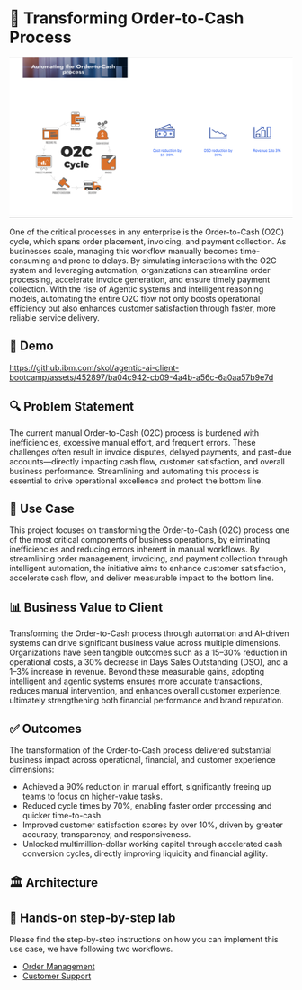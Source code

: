 # 💼 Transforming Order-to-Cash Process

<img alt="Order-to-Cash" src="./practitioner_docs/order2cash/o2c.png" width="1000">

One of the critical processes in any enterprise is the Order-to-Cash (O2C) cycle, which spans order placement, invoicing, and payment collection. As businesses scale, managing this workflow manually becomes time-consuming and prone to delays. By simulating interactions with the O2C system and leveraging automation, organizations can streamline order processing, accelerate invoice generation, and ensure timely payment collection. With the rise of Agentic systems and intelligent reasoning models, automating the entire O2C flow not only boosts operational efficiency but also enhances customer satisfaction through faster, more reliable service delivery.

## 🎥 Demo


https://github.ibm.com/skol/agentic-ai-client-bootcamp/assets/452897/ba04c942-cb09-4a4b-a56c-6a0aa57b9e7d



## 🔍 Problem Statement

The current manual Order-to-Cash (O2C) process is burdened with inefficiencies, excessive manual effort, and frequent errors. These challenges often result in invoice disputes, delayed payments, and past-due accounts—directly impacting cash flow, customer satisfaction, and overall business performance. Streamlining and automating this process is essential to drive operational excellence and protect the bottom line.

## 🎯 Use Case

This project focuses on transforming the Order-to-Cash (O2C) process one of the most critical components of business operations, by eliminating inefficiencies and reducing errors inherent in manual workflows. By streamlining order management, invoicing, and payment collection through intelligent automation, the initiative aims to enhance customer satisfaction, accelerate cash flow, and deliver measurable impact to the bottom line.

## 📊 Business Value to Client

Transforming the Order-to-Cash process through automation and AI-driven systems can drive significant business value across multiple dimensions. Organizations have seen tangible outcomes such as a 15–30% reduction in operational costs, a 30% decrease in Days Sales Outstanding (DSO), and a 1–3% increase in revenue. Beyond these measurable gains, adopting intelligent and agentic systems ensures more accurate transactions, reduces manual intervention, and enhances overall customer experience, ultimately strengthening both financial performance and brand reputation.

## ✅ Outcomes

The transformation of the Order-to-Cash process delivered substantial business impact across operational, financial, and customer experience dimensions:
- Achieved a 90% reduction in manual effort, significantly freeing up teams to focus on higher-value tasks.
- Reduced cycle times by 70%, enabling faster order processing and quicker time-to-cash.
- Improved customer satisfaction scores by over 10%, driven by greater accuracy, transparency, and responsiveness.
- Unlocked multimillion-dollar working capital through accelerated cash conversion cycles, directly improving liquidity and financial agility.

## 🏛️ Architecture


## 📄 Hands-on step-by-step lab

Please find the step-by-step instructions on how you can implement this use case, we have following two workflows.

- [Order Management](./practitioner_docs/order_management.md)
- [Customer Support](./practitioner_docs/customer_support.md)


